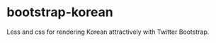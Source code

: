 bootstrap-korean
================

Less and css for rendering Korean attractively with Twitter Bootstrap.
